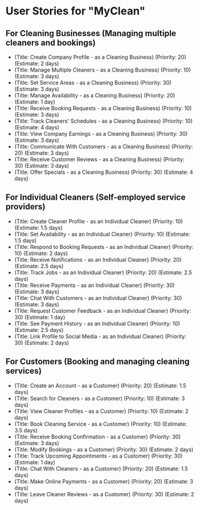 # User Stories for "MyClean"

## For Cleaning Businesses (Managing multiple cleaners and bookings)
* (Title: Create Company Profile - as a Cleaning Business) (Priority: 20) (Estimate: 2 days)
* (Title: Manage Multiple Cleaners - as a Cleaning Business) (Priority: 10) (Estimate: 3 days)
* (Title: Set Service Areas - as a Cleaning Business) (Priority: 30) (Estimate: 3 days)
* (Title: Manage Availability - as a Cleaning Business) (Priority: 20) (Estimate: 1 day)
* (Title: Receive Booking Requests - as a Cleaning Business) (Priority: 10) (Estimate: 3 days)
* (Title: Track Cleaners' Schedules - as a Cleaning Business) (Priority: 10) (Estimate: 4 days)
* (Title: View Company Earnings - as a Cleaning Business) (Priority: 30) (Estimate: 3 days)
* (Title: Communicate With Customers - as a Cleaning Business) (Priority: 20) (Estimate: 3 days)
* (Title: Receive Customer Reviews - as a Cleaning Business) (Priority: 30) (Estimate: 3 days)
* (Title: Offer Specials - as a Cleaning Business) (Priority: 30) (Estimate: 4 days)

## For Individual Cleaners (Self-employed service providers)
* (Title: Create Cleaner Profile - as an Individual Cleaner) (Priority: 10) (Estimate: 1.5 days)
* (Title: Set Availability - as an Individual Cleaner) (Priority: 10) (Estimate: 1.5 days)
* (Title: Respond to Booking Requests - as an Individual Cleaner) (Priority: 10) (Estimate: 2 days)
* (Title: Receive Notifications - as an Individual Cleaner) (Priority: 20) (Estimate: 2.5 days)
* (Title: Track Jobs - as an Individual Cleaner) (Priority: 20) (Estimate: 2.5 days)
* (Title: Receive Payments - as an Individual Cleaner) (Priority: 30) (Estimate: 3 days)
* (Title: Chat With Customers - as an Individual Cleaner) (Priority: 30) (Estimate: 3 days)
* (Title: Request Customer Feedback - as an Individual Cleaner) (Priority: 30) (Estimate: 1 day)
* (Title: See Payment History - as an Individual Cleaner) (Priority: 10) (Estimate: 2.5 days)
* (Title: Link Profile to Social Media - as an Individual Cleaner) (Priority: 30) (Estimate: 2 days)

## For Customers (Booking and managing cleaning services)
* (Title: Create an Account - as a Customer) (Priority: 20) (Estimate: 1.5 days)
* (Title: Search for Cleaners - as a Customer) (Priority: 10) (Estimate: 3 days)
* (Title: View Cleaner Profiles - as a Customer) (Priority: 10) (Estimate: 2 days)
* (Title: Book Cleaning Service - as a Customer) (Priority: 10) (Estimate: 3.5 days)
* (Title: Receive Booking Confirmation - as a Customer) (Priority: 30) (Estimate: 3 days)
* (Title: Modify Bookings - as a Customer) (Priority: 30) (Estimate: 2 days)
* (Title: Track Upcoming Appointments - as a Customer) (Priority: 30) (Estimate: 1 day)
* (Title: Chat With Cleaners - as a Customer) (Priority: 20) (Estimate: 1.5 days)
* (Title: Make Online Payments - as a Customer) (Priority: 20) (Estimate: 3 days)
* (Title: Leave Cleaner Reviews - as a Customer) (Priority: 30) (Estimate: 2 days)
